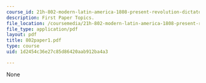 ```yaml
---
course_id: 21h-802-modern-latin-america-1808-present-revolution-dictatorship-democracy-spring-2005
description: First Paper Topics.
file_location: /coursemedia/21h-802-modern-latin-america-1808-present-revolution-dictatorship-democracy-spring-2005/1d2454c36e27c85d86420aab912ba4a3_802paper1.pdf
file_type: application/pdf
layout: pdf
title: 802paper1.pdf
type: course
uid: 1d2454c36e27c85d86420aab912ba4a3

---
```

None